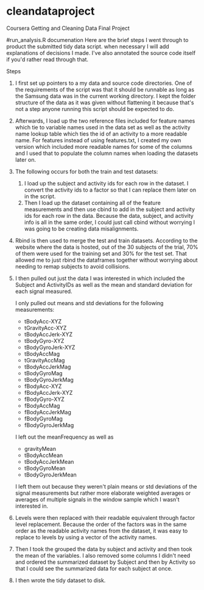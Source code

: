 # cleandataproject
Coursera Getting and Cleaning Data Final Project

#run_analysis.R documenation
Here are the brief steps I went through to product the submitted tidy data script.  when necessary I will add explanations of decisions I made.  I've also annotated the source code itself if you'd rather read through that.

Steps

1. I first set up pointers to a my data and source code directories.  One of the requirements of the script was that it should be runnable as long as the Samsung data was in the current working directory.  I kept the folder structure of the data as it was given without flattening it because that's not a step anyone running this script should be expected to do.

2. Afterwards, I load up the two reference files included for feature names which tie to variable names used in the data set as well as the activity name lookup table which ties the id of an activity to a more readable name.  For features instead of using features.txt, I created my own version which included more readable names for some of the columns and I used that to populate the column names when loading the datasets later on.

3. The following occurs for both the train and test datasets:
    1. I load up the subject and activity ids for each row in the dataset.  I convert the activity ids to a factor so that I can replace them later on in the script.
    2. Then I load up the dataset containing all of the feature measurements and then use cbind to add in the subject and activity ids for each row in the data.  Because the data, subject, and activity info is all in the same order, I could just call cbind without worrying I was going to be creating data misalignments.

4.  Rbind is then used to merge the test and train datasets.  According to the website where the data is hosted, out of the 30 subjects of the trial, 70% of them were used for the training set and 30% for the test set.  That allowed me to just rbind the dataframes together without worrying about needing to remap subjects to avoid collisions.

5.  I then pulled out just the data I was interested in which included the Subject and ActivityIDs as well as the mean and standard deviation for each signal measured.  

    I only pulled out means and std deviations for the following measurements:
    
    - tBodyAcc-XYZ
    - tGravityAcc-XYZ
    - tBodyAccJerk-XYZ
    - tBodyGyro-XYZ
    - tBodyGyroJerk-XYZ
    - tBodyAccMag
    - tGravityAccMag
    - tBodyAccJerkMag
    - tBodyGyroMag
    - tBodyGyroJerkMag
    - fBodyAcc-XYZ
    - fBodyAccJerk-XYZ
    - fBodyGyro-XYZ
    - fBodyAccMag
    - fBodyAccJerkMag
    - fBodyGyroMag
    - fBodyGyroJerkMag
    
    I left out the meanFrequency as well as
    
    - gravityMean
    - tBodyAccMean
    - tBodyAccJerkMean
    - tBodyGyroMean
    - tBodyGyroJerkMean
    
    I left them out because they weren't plain means or std deviations of the signal measurements but rather more elaborate weighted averages or averages of multiple signals in the window sample which I wasn't interested in.
    
6.  Levels were then replaced with their readable equivalent through factor level replacement.  Because the order of the factors was in the same order as the readable activity names from the dataset, it was easy to replace to levels by using a vector of the activity names.

7.  Then I took the grouped the data by subject and activity and then took the mean of the variables.  I also removed some columns I didn't need and ordered the summarized dataset by Subject and then by Activity so that I could see the summarized data for each subject at once.

8.  I then wrote the tidy dataset to disk.